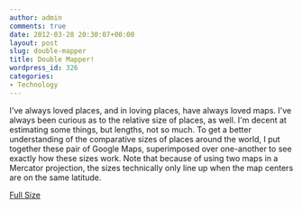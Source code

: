 ```yaml
---
author: admin
comments: true
date: 2012-03-28 20:30:07+00:00
layout: post
slug: double-mapper
title: Double Mapper!
wordpress_id: 326
categories:
- Technology
---
```


I've always loved places, and in loving places, have always loved maps. I've always been curious as to the relative size of places, as well. I'm decent at estimating some things, but lengths, not so much. To get a better understanding of the comparative sizes of places around the world, I put together these pair of Google Maps, superimposed over one-another to see exactly how these sizes work. Note that because of using two maps in a Mercator projection, the sizes technically only line up when the map centers are on the same latitude. 

<!-- more -->
[Full Size](http://davidsouther.com/projects/doublemap/)  


